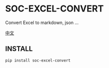 # SOC-EXCEL-CONVERT

Convert Excel to markdown, json ...

[中文](https://)

## INSTALL

```bash
pip install soc-excel-convert
```

## 
